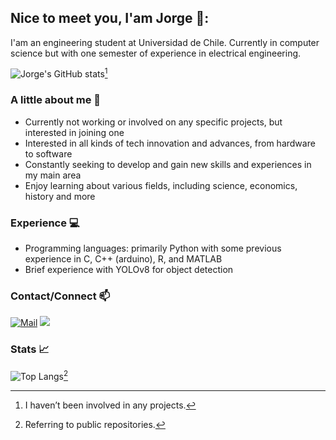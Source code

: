 ## Nice to meet you, I'am Jorge 👋:
I'am an engineering student at Universidad de Chile.
Currently in computer science but with one semester of experience in electrical engineering.
<!--
presentation card: https://github.com/anuraghazra/github-readme-stats
-->
![Jorge's GitHub stats](https://github-readme-stats.vercel.app/api?username=JorgeCSH&show_icons=true&theme=tokyonight)[^1]


### A little about me 🤔
- Currently not working or involved on any specific projects, but interested in joining one
- Interested in all kinds of tech innovation and advances, from hardware to software
- Constantly seeking to develop and gain new skills and experiences in my main area
- Enjoy learning about various fields, including science, economics, history and more

### Experience 💻
- Programming languages: primarily Python with some previous experience in C, C++ (arduino), R, and MATLAB
- Brief experience with YOLOv8 for object detection

### Contact/Connect 📫
<!--
where did I get the icons: https://github.com/alexandresanlim/Badges4-README.md-Profile?tab=readme-ov-file#how-to-use
-->
<a href="mailto:jorge.cummins.hs@gmail.com"><img alt="Mail" src="https://img.shields.io/badge/Mail-D14836?style=for-the-badge&logo=gmail&logoColor=white" /></a>
<a href="https://www.linkedin.com/in/jorge-cummins-holger-347053305/"><img src="https://img.shields.io/badge/LinkedIn-0077B5?style=for-the-badge&logo=linkedin&logoColor=white" /></a>

### Stats 📈

![Top Langs](https://github-readme-stats.vercel.app/api/top-langs/?username=JorgeCSH&hide=jupyter%20notebook&langs_count=8)[^2]
<!--[![WakaTime stats](https://github-readme-stats.vercel.app/api/wakatime?username=JorgeCSH)](https://github.com/JorgeCSH/github-readme-stats)-->




<!--



-->


<!--
No lo borro por si las moscas 
**JorgeCSH/JorgeCSH** is a ✨ _special_ ✨ repository because its `README.md` (this file) appears on your GitHub profile.

Here are some ideas to get you started:

- 🌱 I’m currently learning ...
- 🤔 I’m looking for help with ...
- 💬 Ask me about ...
- 📫 How to reach me: ...
- ⚡ Fun fact: ...
-->
[^1]: I haven’t been involved in any projects.
[^2]: Referring to public repositories.

